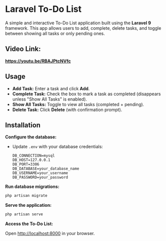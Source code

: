 



# Laravel To-Do List

A simple and interactive To-Do List application built using the **Laravel 9** framework. This app allows users to add, complete, delete tasks, and toggle between showing all tasks or only pending ones.


## **Video Link:**
**https://youtu.be/RBAJPtcNVfc**


## Usage

- **Add Task:** Enter a task and click **Add**.
- **Complete Task:** Check the box to mark a task as completed (disappears unless "Show All Tasks" is enabled).
- **Show All Tasks:** Toggle to view all tasks (completed + pending).
- **Delete Task:** Click **Delete** (with confirmation prompt).

## Installation

 **Configure the database:**
   - Update `.env` with your database credentials:
     ```
     DB_CONNECTION=mysql
     DB_HOST=127.0.0.1
     DB_PORT=3306
     DB_DATABASE=your_database_name
     DB_USERNAME=your_username
     DB_PASSWORD=your_password
     ```

 **Run database migrations:**

   ```bash
   php artisan migrate
   ```

 **Serve the application:**

   ```bash
   php artisan serve
   ```

 **Access the To-Do List:**

   Open [http://localhost:8000](http://localhost:8000) in your browser.



